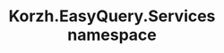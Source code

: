 ---
title: Korzh.EasyQuery.Services namespace
slug: api-reference/korzh-easyquery-entityframeworkcore-relational/korzh-easyquery-services-namespace/__section
---